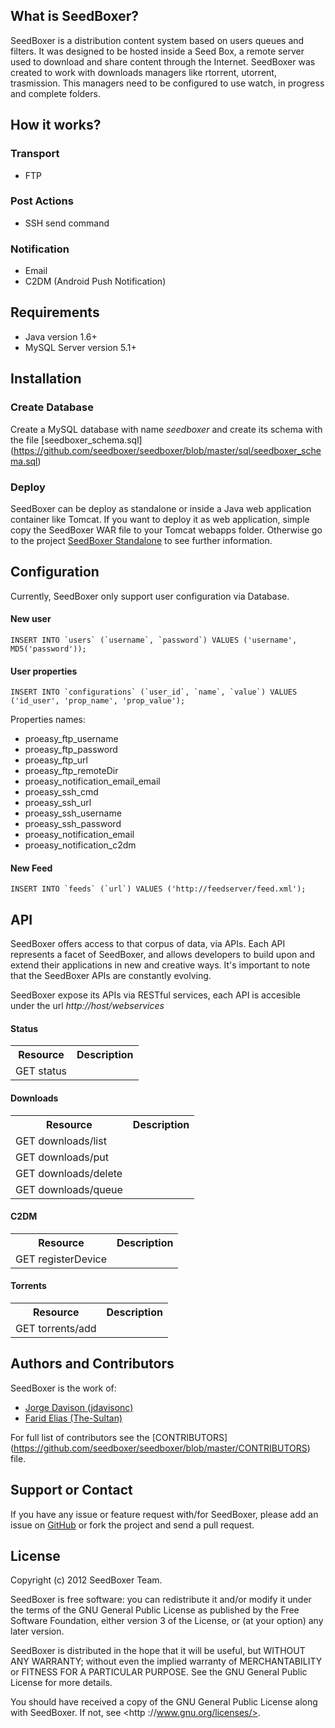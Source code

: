 ## What is SeedBoxer?
SeedBoxer is a distribution content system based on users queues and filters. It was designed to be hosted inside a Seed Box, a remote server used to download and share content through the Internet. 
SeedBoxer was created to work with downloads managers like rtorrent, utorrent, trasmission. This managers need to be configured to use watch, in progress and complete folders.

## How it works?

### Transport
*   FTP

### Post Actions
*   SSH send command

### Notification
*   Email
*   C2DM (Android Push Notification)

## Requirements

*   Java version 1.6+
*   MySQL Server version 5.1+

## Installation

### Create Database

Create a MySQL database with name *seedboxer* and create its schema with the file [seedboxer_schema.sql] (https://github.com/seedboxer/seedboxer/blob/master/sql/seedboxer_schema.sql)

### Deploy

SeedBoxer can be deploy as standalone or inside a Java web application container like Tomcat. If you want to deploy it as web application, simple copy the SeedBoxer WAR file to your Tomcat webapps folder. Otherwise go to the project [SeedBoxer Standalone](https://github.com/seedboxer/seedboxer-standalone) to see further information.

## Configuration
Currently, SeedBoxer only support user configuration via Database.

#### New user
```mysql
INSERT INTO `users` (`username`, `password`) VALUES ('username', MD5('password'));
```

#### User properties
```mysql
INSERT INTO `configurations` (`user_id`, `name`, `value`) VALUES ('id_user', 'prop_name', 'prop_value');
```

Properties names:
*   proeasy_ftp_username
*   proeasy_ftp_password
*   proeasy_ftp_url
*   proeasy_ftp_remoteDir
*   proeasy_notification_email_email
*   proeasy_ssh_cmd
*   proeasy_ssh_url
*   proeasy_ssh_username
*   proeasy_ssh_password
*   proeasy_notification_email
*   proeasy_notification_c2dm

#### New Feed
```mysql
INSERT INTO `feeds` (`url`) VALUES ('http://feedserver/feed.xml');
```

## API

SeedBoxer offers access to that corpus of data, via APIs. Each API represents a facet of SeedBoxer, and allows developers to build upon and extend their applications in new and creative ways. It's important to note that the SeedBoxer APIs are constantly evolving.

SeedBoxer expose its APIs via RESTful services, each API is accesible under the url *http://host/webservices*

#### Status
<table>
  <tr>
    <th>Resource</th><th>Description</th>
  </tr>
  <tr>
    <td>GET status</td><td></td>
  </tr>
</table>

#### Downloads
<table>
  <tr>
    <th>Resource</th><th>Description</th>
  </tr>
  <tr>
    <td>GET downloads/list</td><td></td>
  </tr>
  <tr>
    <td>GET downloads/put</td><td></td>
  </tr>
  <tr>
    <td>GET downloads/delete</td><td></td>
  </tr>
  <tr>
    <td>GET downloads/queue</td><td></td>
  </tr>
</table>

#### C2DM
<table>
  <tr>
    <th>Resource</th><th>Description</th>
  </tr>
  <tr>
    <td>GET registerDevice</td><td></td>
  </tr>
</table>

#### Torrents
<table>
  <tr>
    <th>Resource</th><th>Description</th>
  </tr>
  <tr>
    <td>GET torrents/add</td><td></td>
  </tr>
</table>


## Authors and Contributors
SeedBoxer is the work of:
*   [Jorge Davison (jdavisonc)](http://github.com/jdavisonc)
*   [Farid Elias (The-Sultan)](http://github.com/the-sultan)

For full list of contributors see the [CONTRIBUTORS]  (https://github.com/seedboxer/seedboxer/blob/master/CONTRIBUTORS) file.

## Support or Contact

If you have any issue or feature request with/for SeedBoxer, please add an issue on [GitHub](https://github.com/seedboxer/seedboxer/issues) or fork the project and send a pull request.


## License

Copyright (c) 2012 SeedBoxer Team.

SeedBoxer is free software: you can redistribute it and/or modify it under the terms of the GNU General Public License as published by the Free Software Foundation, either version 3 of the License, or (at your option) any later version.

SeedBoxer is distributed in the hope that it will be useful, but WITHOUT ANY WARRANTY; without even the implied warranty of MERCHANTABILITY or FITNESS FOR A PARTICULAR PURPOSE.  See the GNU General Public License for more details.

You should have received a copy of the GNU General Public License along with SeedBoxer.  If not, see <http ://www.gnu.org/licenses/>.
